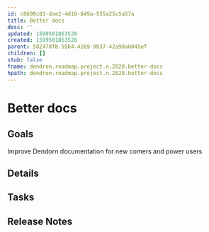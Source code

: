 ```yaml
---
id: c8690c83-dae2-4d16-849a-555a25c5a57a
title: Better docs
desc: ''
updated: 1599501863528
created: 1599501863528
parent: 58247dfb-55b4-4269-9b37-42a90a0045ef
children: []
stub: false
fname: dendron.roadmap.project.n.2020.better-docs
hpath: dendron.roadmap.project.n.2020.better-docs
---
```

# Better docs

## Goals

Improve Dendorn documentation for new comers and power users

## Details

## Tasks

## Release Notes
